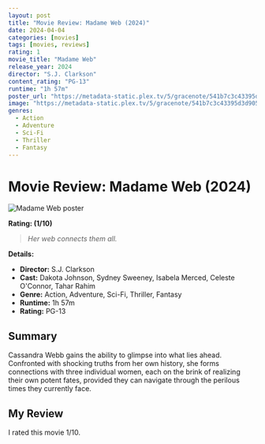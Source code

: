 ```yaml
---
layout: post
title: "Movie Review: Madame Web (2024)"
date: 2024-04-04
categories: [movies]
tags: [movies, reviews]
rating: 1
movie_title: "Madame Web"
release_year: 2024
director: "S.J. Clarkson"
content_rating: "PG-13"
runtime: "1h 57m"
poster_url: "https://metadata-static.plex.tv/5/gracenote/541b7c3c43395d3d9058abfa61ea042b.jpg"
image: "https://metadata-static.plex.tv/5/gracenote/541b7c3c43395d3d9058abfa61ea042b.jpg"
genres: 
  - Action
  - Adventure
  - Sci-Fi
  - Thriller
  - Fantasy
---
```


# Movie Review: Madame Web (2024)


<div class="movie-poster">
  <img src="https://metadata-static.plex.tv/5/gracenote/541b7c3c43395d3d9058abfa61ea042b.jpg" alt="Madame Web poster" />
</div>


**Rating:  (1/10)**


> *Her web connects them all.*


**Details:**
- **Director:** S.J. Clarkson
- **Cast:** Dakota Johnson, Sydney Sweeney, Isabela Merced, Celeste O'Connor, Tahar Rahim
- **Genre:** Action, Adventure, Sci-Fi, Thriller, Fantasy
- **Runtime:** 1h 57m
- **Rating:** PG-13

## Summary

Cassandra Webb gains the ability to glimpse into what lies ahead. Confronted with shocking truths from her own history, she forms connections with three individual women, each on the brink of realizing their own potent fates, provided they can navigate through the perilous times they currently face.

## My Review

I rated this movie 1/10.


